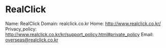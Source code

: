 
# RealClick

Name: RealClick
Domain: realclick.co.kr
Home: http://www.realclick.co.kr/
Privacy_policy: http://www.realclick.co.kr/kr/support_policy.html#private_policy
Email: overseas@realclick.co.kr
